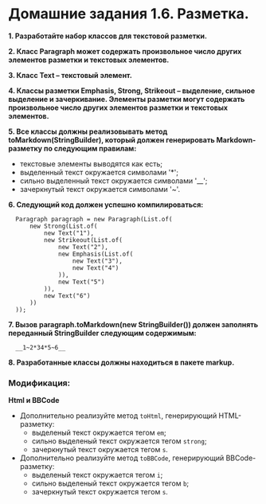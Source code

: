 # Домашние задания 1.6. Разметка.

**1. Разработайте набор классов для текстовой разметки.**

**2. Класс Paragraph может содержать произвольное число других элементов разметки и текстовых элементов.**

**3. Класс Text – текстовый элемент.**

**4. Классы разметки Emphasis, Strong, Strikeout – выделение, сильное выделение и зачеркивание. 
Элементы разметки могут содержать произвольное число других элементов разметки и текстовых элементов.**

**5. Все классы должны реализовывать метод toMarkdown(StringBuilder), который должен генерировать Markdown-разметку по следующим правилам:**
  - текстовые элементы выводятся как есть;
  - выделенный текст окружается символами '*';
  - сильно выделенный текст окружается символами '__';
  - зачеркнутый текст окружается символами '~'.

**6. Следующий код должен успешно компилироваться:**

      Paragraph paragraph = new Paragraph(List.of(
          new Strong(List.of(
              new Text("1"),
              new Strikeout(List.of(
                  new Text("2"),
                  new Emphasis(List.of(
                      new Text("3"),
                      new Text("4")
                  )),
                  new Text("5")
              )),
              new Text("6")
          ))
      ));
**7. Вызов paragraph.toMarkdown(new StringBuilder()) должен заполнять переданный StringBuilder следующим содержимым:**
      
      __1~2*34*5~6__
**8. Разработанные классы должны находиться в пакете markup.**

### Модификация:
**Html и BBCode** 
* Дополнительно реализуйте метод `toHtml`, генерирующий HTML-разметку:
  - выделеный текст окружается тегом `em`;
  - сильно выделеный текст окружается тегом `strong`;
  - зачеркнутый текст окружается тегом `s`.
* Дополнительно реализуйте метод `toBBCode`, генерирующий BBCode-разметку:
  - выделеный текст окружается тегом `i`;
  - сильно выделеный текст окружается тегом `b`;
  - зачеркнутый текст окружается тегом `s`.
